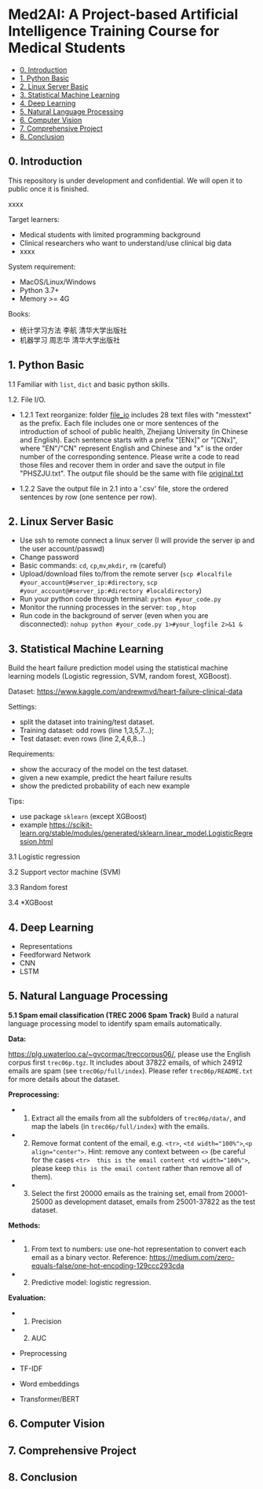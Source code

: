 # Med2AI: A Project-based Artificial Intelligence Training Course for Medical Students

* [0. Introduction](#0-Introduction)
* [1. Python Basic](#1-Python-Basic)
* [2. Linux Server Basic](#2-Linux-Server-Basic)
* [3. Statistical Machine Learning](#3-Statistical-Machine-Learning)
* [4. Deep Learning](#4-Deep-Learning)
* [5. Natural Language Processing](#5-Natural-Language-Processing)
* [6. Computer Vision](#6-Computer-Vision)
* [7. Comprehensive Project](#7-Comprehensive-Project)
* [8. Conclusion](#8-Conclusion)

## 0. Introduction

This repository is under development and confidential. We will open it to public once it is finished.

xxxx

Target learners:

* Medical students with limited programming background
* Clinical researchers who want to understand/use clinical big data
* xxxx

System requirement:

* MacOS/Linux/Windows
* Python 3.7+
* Memory >= 4G

Books:

* 统计学习方法 李航 清华大学出版社
* 机器学习  周志华  清华大学出版社

## 1. Python Basic

1.1 Familiar with `list`, `dict` and basic python skills.



1.2. File I/O. 

* 1.2.1 Text reorganize: folder [file_io](data/file_io) includes 28 text files with "messtext" as the prefix. Each file includes one or more sentences of the introduction of school of public health, Zhejiang University (in Chinese and English). Each sentence starts with a prefix "[ENx]" or "[CNx]", where "EN"/"CN" represent English and Chinese and "x" is the order number of the corresponding sentence. Please write a code to read those files and recover them in order and save the output in file "PHSZJU.txt". The output file should be the same with file [original.txt](data/file_io/original.txt)

* 1.2.2 Save the output file in 2.1 into a '.csv' file, store the ordered sentences by row (one sentence per row).


## 2. Linux Server Basic

* Use ssh to remote connect a linux server (I will provide the server ip and the user account/passwd)
* Change password 
* Basic commands: `cd`, `cp`,`mv`,`mkdir`, `rm` (careful)
* Upload/download files to/from the remote server (`scp #localfile #your_account@#server_ip:#directory`, `scp #your_account@#server_ip:#directory #localdirectory`)
* Run your python code through terminal: `python #your_code.py`
* Monitor the running processes in the server: `top` , `htop`
* Run code in the background of server (even when you are disconnected): `nohup python #your_code.py 1>#your_logfile 2>&1 &` 


## 3. Statistical Machine Learning

Build the heart failure prediction model using the statistical machine learning models (Logistic regression, SVM, random forest, XGBoost).  

Dataset: https://www.kaggle.com/andrewmvd/heart-failure-clinical-data

Settings: 
* split the dataset into training/test dataset. 
* Training dataset: odd rows (line 1,3,5,7...); 
* Test dataset: even rows (line 2,4,6,8...) 

Requirements: 
* show the accuracy of the model on the test dataset.
* given a new example, predict the heart failure results
* show the predicted probability of each new example

Tips: 
* use package `sklearn` (except XGBoost)
* example https://scikit-learn.org/stable/modules/generated/sklearn.linear_model.LogisticRegression.html

3.1 Logistic regression

3.2 Support vector machine (SVM)

3.3 Random forest

3.4 *XGBoost

## 4. Deep Learning

* Representations
* Feedforward Network
* CNN
* LSTM

## 5. Natural Language Processing

**5.1 Spam email classification (TREC 2006 Spam Track)**
Build a natural language processing model to identify spam emails automatically.

**Data:** 

https://plg.uwaterloo.ca/~gvcormac/treccorpus06/, please use the English corpus first `trec06p.tgz`. It includes about 37822 emails, of which 24912 emails are spam (see `trec06p/full/index`). Please refer `trec06p/README.txt` for more details about the dataset.

**Preprocessing:** 

* 1. Extract all the emails from all the subfolders of `trec06p/data/`, and map the labels (in `trec06p/full/index`) with the emails.
* 2. Remove format content of the email, e.g. `<tr>`, `<td width="100%">`,`<p align="center">`. Hint: remove any context between `<>` (be careful for the cases `<tr>  this is the email content <td width="100%">`, please keep `this is the email content` rather than remove all of them).
* 3. Select the first 20000 emails as the training set, email from 20001-25000 as development dataset, emails from 25001-37822 as the test dataset. 

**Methods:**

* 1. From text to numbers: use one-hot representation to convert each email as a binary vector. Reference: https://medium.com/zero-equals-false/one-hot-encoding-129ccc293cda
* 2. Predictive model: logistic regression. 

**Evaluation:**

* 1. Precision
* 2. AUC


* Preprocessing
* TF-IDF
* Word embeddings
* Transformer/BERT

## 6. Computer Vision



## 7. Comprehensive Project


## 8. Conclusion